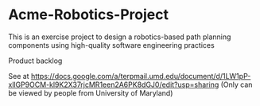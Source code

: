 # Acme-Robotics-Project
This is an exercise project to design a robotics-based path planning components using  high-quality software engineering practices


Product backlog 

See at https://docs.google.com/a/terpmail.umd.edu/document/d/1LW1pP-xllGP9OCM-kl9K2X37rjcMR1een2A6PK8dGJ0/edit?usp=sharing (Only can be viewed by people from University of Maryland)
